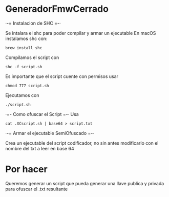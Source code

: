 # GeneradorFmwCerrado

·-= Instalacion de SHC =-·

Se intalara el shc para poder compilar y armar un ejecutable 
En macOS instalamos shc con:

    brew install shc

Compilamos el script con 

    shc -f script.sh

Es importante que el script cuente con permisos usar

    chmod 777 script.sh

Ejecutamos con

    ./script.sh


·=- Como ofuscar el Script =-·
Usa 

    cat .XCscript.sh | base64 > script.txt   

·-= Armar el ejecutable SemiOfuscado =-·

Crea un ejecutable del script codificador, no sin antes modificarlo con el nombre del txt a leer en base 64



# Por hacer

Queremos generar un script que pueda generar una llave publica y privada para ofuscar el .txt resultante